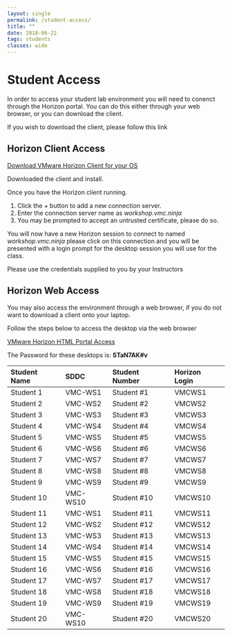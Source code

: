 ```yaml
---
layout: single
permalink: /student-access/
title: ""
date: 2018-06-22
tags: students
classes: wide
---
```

# Student Access

In order to access your student lab environment you will need to conenct through the Horizon portal. You can do this either through your web browser, or you can download the client.

If you wish to download the client, please follow this link

## Horizon Client Access

[Download VMware Horizon Client for your OS](https://my.vmware.com/web/vmware/info?slug=desktop_end_user_computing/vmware_horizon_clients/4_0)

Downloaded the client and install.

Once you have the Horizon client running.

1. Click the *+* button to add a new connection server.
2. Enter the connection server name as *workshop.vmc.ninja*
3. You may be prompted to accept an untrusted certificate, please do so.

You will now have a new Horizon session to connect to named *workshop.vmc.ninja* please click on this connection and you will be presented with a login prompt for the desktop session you will use for the class.

Please use the credentials supplied to you by your Instructors

## Horizon Web Access

You may also access the environment through a web browser, if you do not want to download a client onto your laptop.

Follow the steps below to access the desktop via the web browser

[VMware Horizon HTML Portal Access](https://workshop.vmc.ninja/portal/webclient/index.html)

The Password for these desktops is: **STaN7AK#v**

| Student Name | SDDC     | Student Number | Horizon Login |
|:-------------|:---------|:---------------|:----------|
|Student 1|VMC-WS1|Student #1|VMCWS1|
|Student 2|VMC-WS2|Student #2|VMCWS2|
|Student 3|VMC-WS3|Student #3|VMCWS3|
|Student 4|VMC-WS4|Student #4|VMCWS4|
|Student 5|VMC-WS5|Student #5|VMCWS5|
|Student 6|VMC-WS6|Student #6|VMCWS6|
|Student 7|VMC-WS7|Student #7|VMCWS7|
|Student 8|VMC-WS8|Student #8|VMCWS8|
|Student 9|VMC-WS9|Student #9|VMCWS9|
|Student 10|VMC-WS10|Student #10|VMCWS10|
|Student 11|VMC-WS1|Student #11|VMCWS11|
|Student 12|VMC-WS2|Student #12|VMCWS12|
|Student 13|VMC-WS3|Student #13|VMCWS13|
|Student 14|VMC-WS4|Student #14|VMCWS14|
|Student 15|VMC-WS5|Student #15|VMCWS15|
|Student 16|VMC-WS6|Student #16|VMCWS16|
|Student 17|VMC-WS7|Student #17|VMCWS17|
|Student 18|VMC-WS8|Student #18|VMCWS18|
|Student 19|VMC-WS9|Student #19|VMCWS19|
|Student 20|VMC-WS10|Student #20|VMCWS20|
